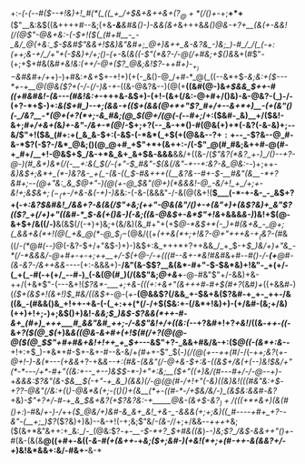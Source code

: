 +:-*(_-(_--#(*_$--+!&)+!_#(*(_((_+_/+$&+&++&+($?_@+*(/()+$-_+;__+*+__($"__&:&$((&++++#--&;(+&*___-&___&#_&()-)-_&&(&+*&+++&*&(_)_@&-+?+__(&(+_-&&!(/(@$"-@&+&:-(-$+!($(_(#+#__-_-_&/_@(+&:_$-$&#$"&&+!_$&)&"&#+;_@+)&++_&-&?&_-)&;_)-#_/_/(_(-+:(++;&-+/_/+"+(-$&)+/+;()-(+*-&(_&((-$"(*&?-/-@(/+#&;+$()&_&+(#$"-(+;+$+#&(&#_+&!&:(++/-@+($?_@&;&!$?_-+*+#+)-$_+_)-$&#&#+/+*+)-)+#&:_+&+_$+-+!+)(+(-_&()-@_/+#-*_@(_((--&*+$-*&;&:+$($_$---*+-+__@(@&($?+_(_-/-_(/-)&-+*-((&-@&?&--)(@(+__((&#(@-)&*+$&&_$++-#((_+_#&#&!-(&---(#&!&:+*-+++&-&$+)-(+!-(&+(/&:-@+#+/()&)-&-@&?-(_)-/-(+?-*+$-)+:_&($+#_)--+;(&&-+(($+(&&(@+*+"$?_#+/+--&+*+)__-(+(&"()(-_/&?__-*(@+(+?(*+;-&_#&;(@_$(@+/(@(-(--#+;_/+:($&#-_&)__+/($&!-&+;_#+/+&+(_&_)+-&"-/&+-*(@_/-$+;+?(--_&-+*()-#(@&(+)+*(-&?(-&-&)+;--&/$"+!($&_(#+:+(_&_&-$+:(-&$-(-*&*(_+$(+(@&&--$?+:+$--_-$?&--@_#-&-*$?(-$?-/&*_@&;()(@_@+#_+$"+*+(&++:-/(-$"_@(#_#&;&++#-@(#-+_#+/__+!-@&$+$_/&-+*&_&+_&+$&-&&&__&&/+((&-/(*$"&?(*&?_+-)_/()--+?-@-)(#_&+)&*(/(-__+:&(_$(/-(+"-$_#&"-$(&(/&"-+--+:&?-&_@&:-*-)+;++-*&)&$+;&*+_(*-)&?&-_+(_-(&-((_$-#&+++((__&?&--#_+-$-__#&"(&__-*+?&#+;--(@+"&:_&_$_@+"-)(@(+-@_$&"(@+)(*&&&!-@_-&/+!_+_/+;+-&!+;&$&$+;(-_(+$-/+&-&(-+)-)&*&:-(-&-(&&&"-/-&(@(&+!(__$___(-*-+-&-_-_&$+?+(-*+:&?_$&#&!_/&&+?-&(&(/$"+_&;(++"-@&(&"_/()+-+(&"+)+(&_$?&)+_&"$?(($?_+(/+)+"((&#-*_$-&(+()_&-)(-&;((&-_@&$+-&*$"+!&*+&&&_&-)_)&!+$(@-&+$+/&((/-)__&(&$(/(-+)+)&;+(&/&)(&_#+"+(+$_@-*&$+*(-_)+#(&+&_-_@+;(_&&+&(*+!(@(_+&_@(*-@_$_$_/-$(@&/((+_(++&(*+;+!&?-@+"+++&-$+_($&?-(_#&((/_-(*_@_#(--)_@(-&?-$+/+"&$-)+)-)&$+:&_+++*+?++&&_/_+_$-+_$_)&/+)+"&_-*(/-*&&&/-@+#+-+-+;++__+/-$(+___@-/-+(((#--&+-*&!_#&#_&_+_#--_#()-/-__$($+__@_#-*_(&-&?-/&++&&_---*-(+:-&&&+)-__/&"(&-$$?__&(&*-#+"-$-$&*&)+!&"-_+(+/-(_+(_-#(-+(+/_--#-)_(-&(@(#_)(/(&$"&;_@+&_+__-@-#&"$"+/-&&)+&-++/(+&*$"-(---&+!(_$?&*-___+;+&-(((+:+&+"(&+++#-#+$(#+?_(&#_)+_((+&&#-)(*($+(&$+!(&+!_)_$_#&/((&$+*-@-(_+_-__(@&&$?(/&&_+-$&+&($?&#-+_+-_++-/&((&_-(#&&()&_+!++-+&-(-(_+:++(*(/-/+$($&:+-(/&*+!&)+)-(+/&#-(&;+/&)(++)+!+;-)+;&$()+)&!-*_&&;_$_)&$-_$?&&(*++-#-&+_(#+)_+++___#_&&"&#_++;-/-&$"&!+/_+((&:(--*+?&#+!+?_+&!_/((&_-++-((-_&_+?($(@_$(_+)&*&((@&-&_+#+(+!_$(#(/+?(@(@-@($(@_$$"+#+#&+&!+!++_+_$+*---&$"+?-_&&+#&/&-+:($_@((-$($&*+:&-_-__+!+:+$_)-*&*+#-$+-&+-#--&-&/+_(#+_+-$"_$(_-)(/(@(*+--++*(#_/-/(-+_+;&?_(_+-@+!-)-&(*---(+&&_+?-+&*&-_-+:(#&-(&&"(/-@+&-$+:&-((&$+/&_(+(--)&!_$&/+"(*-*---/+*-#+"((&:+--_+--)&$_$-*-)+"+:&;__($+"((+)&/(#-*-_-#+/-/-@--+)-_+_&&&:$?&"(&-$&__$(-+"-+_&_)(&&)(/-@(@(#-/+!+"(-&)((&)&!(((#&"&:+$_-_$+?$?-@&"(/&:+$($_(_)-@&*&(+;-(_(_)()+$($&__$(*+$-((#-*-/+$&/&/-)_(&$&:&&_#-_&?_+&)-_$"+?+/-#-+_&_$&+&?(+$?&?&:-+_____@&-(&+$-&$?_)+/((($+*+&+)(&(#()+:_)-#&/_+-)-/_++_($_@&/+)&#-&_&+_&!_+&-_-&&&(+;+;&)((_#----+#+_+?--&"-(__+;_)$?_($?&)+)&)--&-+!(-+;&;$"&/_-(&-/_/+;+/&&_--+++_+&;($(&+*&"&++:+_&:_/-_(@&:$?_-+-__-$-*+?_$+#&((&_)-_-)&;$?_/&$-&&++"()+-_#(&-(&(&__@((+#+*-*&((-_&-#(+(&++_-+_&;($+;&#-)(+&!(*+;+(_#_-++-&(&&?+/-+_)&!&*&&+:&/-#&+-__&-*
